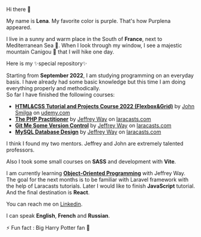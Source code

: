 
Hi there 👋

My name is **Lena**. My favorite color is purple.
That's how Purplena appeared.

I live in a sunny and warm place in the South of **France**, next to Mediterranean Sea :ocean:. When I look through my window, I see a majestic mountain Canigou :mount_fuji: that I will hike one day. 

Here is my ✨special repository✨

Starting from **September 2022**, I am studying programming on an everyday basis. I have already had some basic knowledge but this time I am doing everything properly and methodically.  
So far I have finished the following courses: 
-	[**HTML&CSS Tutorial and Projects Course 2022 (Flexbox&Grid)**](https://www.udemy.com/course/in-depth-html-css-course-build-responsive-websites/?referralCode=40C89DF13A25C5EC2CCF) by [John Smilga](https://github.com/john-smilga) on [udemy.com](https://www.udemy.com/)
-	[**The PHP Practitioner**](https://laracasts.com/series/php-for-beginners) by [Jeffrey Way](https://github.com/JeffreyWay) on [laracasts.com](https://laracasts.com/)
- [**Git Me Some Version Control**](https://laracasts.com/series/git-me-some-version-control) by [Jeffrey Way](https://github.com/JeffreyWay) on [laracasts.com](https://laracasts.com/)
- [**MySQL Database Design**](https://laracasts.com/series/mysql-database-design) by [Jeffrey Way](https://github.com/JeffreyWay) on [laracasts.com](https://laracasts.com/)

I think I found my two mentors. Jeffrey and John are extremely talented professors.

Also I took some small courses on **SASS** and development with **Vite**. 

I am currently learning [**Object-Oriented Programming**](https://laracasts.com/series/object-oriented-principles-in-php) with Jeffrey Way. The goal for the next months is to be familiar with Laravel framework with the help of Laracasts tutorials. 
Later I would like to finish **JavaScript** tutorial. And the final destination is **React**. 

You can reach me on [Linkedin](https://www.linkedin.com/in/elena-khramova-4a800b84/).

I can speak **English**, **French** and **Russian**. 

⚡ Fun fact : Big Harry Potter fan :crystal_ball:
